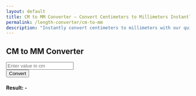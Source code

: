 ```yaml
---
layout: default
title: CM to MM Converter – Convert Centimeters to Millimeters Instantly
permalink: /length-converter/cm-to-mm
description: "Instantly convert centimeters to millimeters with our quick and accurate online tool. Perfect for precise measurements and calculations!"
---
```


<div class="container p-4">
    <div class="card shadow-lg p-4 col-12 col-sm-8 col-md-6">
        <h2 class="text-center mb-4">CM to MM Converter</h2>
        <div class="mb-3">
            <input type="number" id="inputValue" class="form-control shadow" placeholder="Enter value in cm">
        </div>
        <button class="btn btn-primary btn-shadow w-100" onclick="convert()">Convert</button>
        <div class="mt-3">
            <h4>Result: <span id="result">-</span></h4>
        </div>
    </div>
</div>

<script>
    function convert() {
        let inputValue = document.getElementById("inputValue").value;
        let resultElement = document.getElementById("result");

        if (inputValue === "" || isNaN(inputValue)) {
            resultElement.innerText = "Please enter a valid number";
            return;
        }

        let result = inputValue * 10; // Convert cm to mm
        resultElement.innerText = result.toFixed(2) + " mm";
    }
</script>